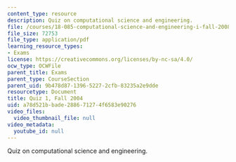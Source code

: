 ```yaml
---
content_type: resource
description: Quiz on computational science and engineering.
file: /courses/18-085-computational-science-and-engineering-i-fall-2008/a78d521bbade288671274f6583e90276_q118085f04.pdf
file_size: 72753
file_type: application/pdf
learning_resource_types:
- Exams
license: https://creativecommons.org/licenses/by-nc-sa/4.0/
ocw_type: OCWFile
parent_title: Exams
parent_type: CourseSection
parent_uid: 9b478d87-1396-5227-2cfb-83235a2e9dde
resourcetype: Document
title: Quiz 1, Fall 2004
uid: a78d521b-bade-2886-7127-4f6583e90276
video_files:
  video_thumbnail_file: null
video_metadata:
  youtube_id: null
---
```

Quiz on computational science and engineering.